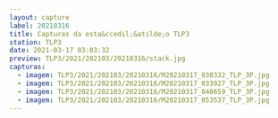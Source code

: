 ```yaml
---
layout: capture
label: 20210316
title: Capturas da esta&ccedil;&atilde;o TLP3
station: TLP3
date: 2021-03-17 03:03:32
preview: TLP3/2021/202103/20210316/stack.jpg
capturas:
  - imagem: TLP3/2021/202103/20210316/M20210317_030332_TLP_3P.jpg
  - imagem: TLP3/2021/202103/20210316/M20210317_033927_TLP_3P.jpg
  - imagem: TLP3/2021/202103/20210316/M20210317_040659_TLP_3P.jpg
  - imagem: TLP3/2021/202103/20210316/M20210317_053537_TLP_3P.jpg
---
```

